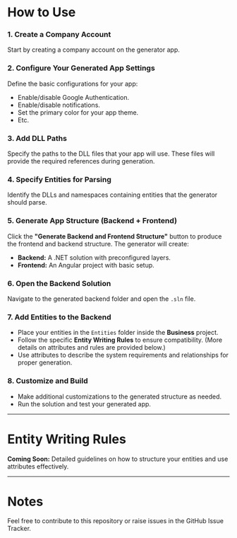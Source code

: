 # How to Use  

### 1. Create a Company Account  
Start by creating a company account on the generator app.  

### 2. Configure Your Generated App Settings  
Define the basic configurations for your app:  
- Enable/disable Google Authentication.  
- Enable/disable notifications.  
- Set the primary color for your app theme.  
- Etc.  

### 3. Add DLL Paths  
Specify the paths to the DLL files that your app will use. These files will provide the required references during generation.  

### 4. Specify Entities for Parsing  
Identify the DLLs and namespaces containing entities that the generator should parse.  

### 5. Generate App Structure (Backend + Frontend)  
Click the **"Generate Backend and Frontend Structure"** button to produce the frontend and backend structure. The generator will create:  
- **Backend:** A .NET solution with preconfigured layers.  
- **Frontend:** An Angular project with basic setup.  

### 6. Open the Backend Solution  
Navigate to the generated backend folder and open the `.sln` file.  

### 7. Add Entities to the Backend  
- Place your entities in the `Entities` folder inside the **Business** project.  
- Follow the specific **Entity Writing Rules** to ensure compatibility. (More details on attributes and rules are provided below.)  
- Use attributes to describe the system requirements and relationships for proper generation.  

### 8. Customize and Build  
- Make additional customizations to the generated structure as needed.  
- Run the solution and test your generated app.  

---

# Entity Writing Rules  
**Coming Soon:** Detailed guidelines on how to structure your entities and use attributes effectively.  

---

# Notes  
Feel free to contribute to this repository or raise issues in the GitHub Issue Tracker.  
